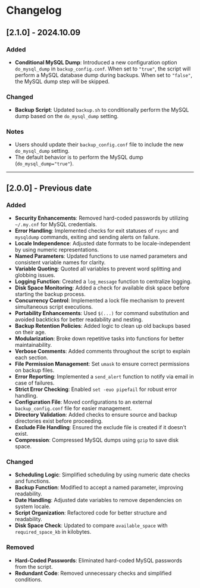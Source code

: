 # Changelog

## [2.1.0] - 2024.10.09

### Added

- **Conditional MySQL Dump**: Introduced a new configuration option `do_mysql_dump` in `backup_config.conf`. When set to `"true"`, the script will perform a MySQL database dump during backups. When set to `"false"`, the MySQL dump step will be skipped.

### Changed

- **Backup Script**: Updated `backup.sh` to conditionally perform the MySQL dump based on the `do_mysql_dump` setting.

### Notes

- Users should update their `backup_config.conf` file to include the new `do_mysql_dump` setting.
- The default behavior is to perform the MySQL dump (`do_mysql_dump="true"`).

---

## [2.0.0] - Previous date

### Added

- **Security Enhancements**: Removed hard-coded passwords by utilizing `~/.my.cnf` for MySQL credentials.
- **Error Handling**: Implemented checks for exit statuses of `rsync` and `mysqldump` commands, exiting and sending alerts on failure.
- **Locale Independence**: Adjusted date formats to be locale-independent by using numeric representations.
- **Named Parameters**: Updated functions to use named parameters and consistent variable names for clarity.
- **Variable Quoting**: Quoted all variables to prevent word splitting and globbing issues.
- **Logging Function**: Created a `log_message` function to centralize logging.
- **Disk Space Monitoring**: Added a check for available disk space before starting the backup process.
- **Concurrency Control**: Implemented a lock file mechanism to prevent simultaneous script executions.
- **Portability Enhancements**: Used `$(...)` for command substitution and avoided backticks for better readability and nesting.
- **Backup Retention Policies**: Added logic to clean up old backups based on their age.
- **Modularization**: Broke down repetitive tasks into functions for better maintainability.
- **Verbose Comments**: Added comments throughout the script to explain each section.
- **File Permission Management**: Set `umask` to ensure correct permissions on backup files.
- **Error Reporting**: Implemented a `send_alert` function to notify via email in case of failures.
- **Strict Error Checking**: Enabled `set -euo pipefail` for robust error handling.
- **Configuration File**: Moved configurations to an external `backup_config.conf` file for easier management.
- **Directory Validation**: Added checks to ensure source and backup directories exist before proceeding.
- **Exclude File Handling**: Ensured the exclude file is created if it doesn't exist.
- **Compression**: Compressed MySQL dumps using `gzip` to save disk space.

### Changed

- **Scheduling Logic**: Simplified scheduling by using numeric date checks and functions.
- **Backup Function**: Modified to accept a named parameter, improving readability.
- **Date Handling**: Adjusted date variables to remove dependencies on system locale.
- **Script Organization**: Refactored code for better structure and readability.
- **Disk Space Check**: Updated to compare `available_space` with `required_space_kb` in kilobytes.

### Removed

- **Hard-Coded Passwords**: Eliminated hard-coded MySQL passwords from the script.
- **Redundant Code**: Removed unnecessary checks and simplified conditions.